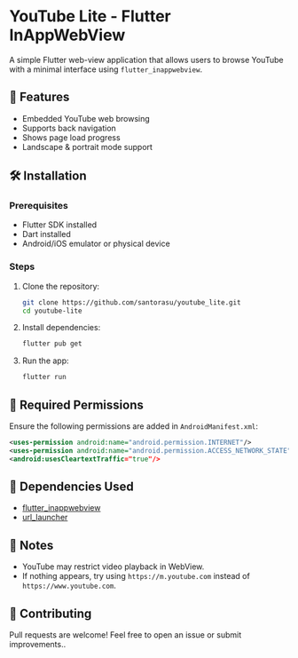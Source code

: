 # YouTube Lite - Flutter InAppWebView

A simple Flutter web-view application that allows users to browse YouTube with a minimal interface using `flutter_inappwebview`.

## 🚀 Features
- Embedded YouTube web browsing
- Supports back navigation
- Shows page load progress
- Landscape & portrait mode support


## 🛠 Installation
### Prerequisites
- Flutter SDK installed
- Dart installed
- Android/iOS emulator or physical device

### Steps
1. Clone the repository:
   ```sh
   git clone https://github.com/santorasu/youtube_lite.git
   cd youtube-lite
   ```
2. Install dependencies:
   ```sh
   flutter pub get
   ```
3. Run the app:
   ```sh
   flutter run
   ```

## 📄 Required Permissions
Ensure the following permissions are added in `AndroidManifest.xml`:
```xml
<uses-permission android:name="android.permission.INTERNET"/>
<uses-permission android:name="android.permission.ACCESS_NETWORK_STATE"/>
<android:usesCleartextTraffic="true"/>
```

## 📝 Dependencies Used
- [flutter_inappwebview](https://pub.dev/packages/flutter_inappwebview)
- [url_launcher](https://pub.dev/packages/url_launcher)

## 📌 Notes
- YouTube may restrict video playback in WebView.
- If nothing appears, try using `https://m.youtube.com` instead of `https://www.youtube.com`.

## 🤝 Contributing
Pull requests are welcome! Feel free to open an issue or submit improvements..
